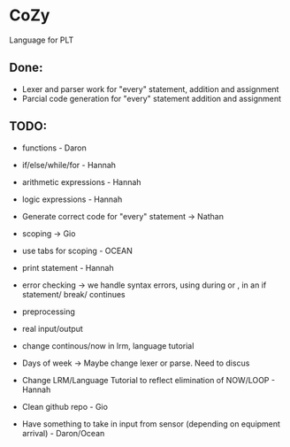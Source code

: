 CoZy
====

Language for PLT

Done:
-----
- Lexer and parser work for "every" statement, addition and assignment
- Parcial code generation for "every" statement addition and assignment

TODO:
-----

- functions - Daron
- if/else/while/for - Hannah
- arithmetic expressions - Hannah
- logic expressions - Hannah
- Generate correct code for "every" statement -> Nathan
- scoping -> Gio
- use tabs for scoping - OCEAN
- print statement - Hannah
- error checking -> we handle syntax errors, using during or , in an if statement/ break/ continues
- preprocessing
- real input/output
- change continous/now in lrm, language tutorial
- Days of week -> Maybe change lexer or parse. Need to discus

- Change LRM/Language Tutorial to reflect elimination of NOW/LOOP - Hannah
- Clean github repo - Gio
- Have something to take in input from sensor (depending on equipment arrival) - Daron/Ocean
